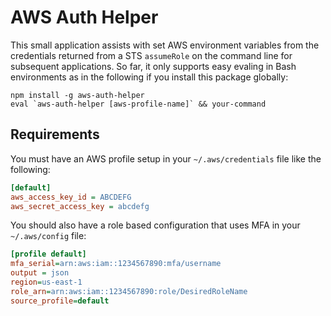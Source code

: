 # AWS Auth Helper

This small application assists with set AWS environment variables from the
credentials returned from a STS `assumeRole` on the command line for subsequent
applications. So far, it only supports easy evaling in Bash environments as in
the following if you install this package globally:

```
npm install -g aws-auth-helper
eval `aws-auth-helper [aws-profile-name]` && your-command
```

## Requirements

You must have an AWS profile setup in your `~/.aws/credentials` file like
the following:

```ini
[default]
aws_access_key_id = ABCDEFG
aws_secret_access_key = abcdefg
```

You should also have a role based configuration that uses MFA in your
`~/.aws/config` file:

```ini
[profile default]
mfa_serial=arn:aws:iam::1234567890:mfa/username
output = json
region=us-east-1
role_arn=arn:aws:iam::1234567890:role/DesiredRoleName
source_profile=default
```
